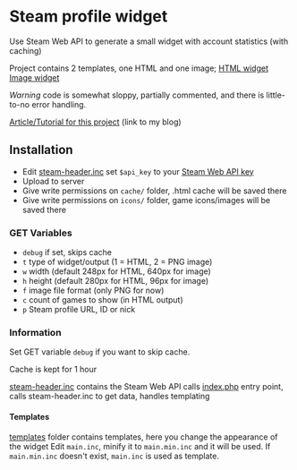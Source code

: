 # Steam profile widget
Use Steam Web API to generate a small widget with account statistics (with caching)

Project contains 2 templates, one HTML and one image; [HTML widget](https://dev.asbra.net/steam/?p=76561198002358405) [Image widget](https://dev.asbra.net/steam/?p=76561198002358405&t=2)

*Warning* code is somewhat sloppy, partially commented, and there is little-to-no error handling.

[Article/Tutorial for this project](https://asbra.net/php-steam-profile-widget/) (link to my blog)

## Installation
* Edit [steam-header.inc](steam-header.inc) set `$api_key` to your [Steam Web API key](https://steamcommunity.com/dev/apikey)
* Upload to server
* Give write permissions on `cache/` folder, .html cache will be saved there
* Give write permissions on `icons/` folder, game icons/images will be saved there

### GET Variables
* `debug` if set, skips cache
* `t` type of widget/output (1 = HTML, 2 = PNG image)
* `w` width (default 248px for HTML, 640px for image)
* `h` height (default 280px for HTML, 96px for image)
* `f` image file format (only PNG for now)
* `c` count of games to show (in HTML output)
* `p` Steam profile URL, ID or nick

### Information
Set GET variable `debug` if you want to skip cache.

Cache is kept for 1 hour

[steam-header.inc](steam-header.inc) contains the Steam Web API calls
[index.php](index.php) entry point, calls steam-header.inc to get data, handles templating

#### Templates
[templates](templates/) folder contains templates, here you change the appearance of the widget
Edit `main.inc`, minify it to `main.min.inc` and it will be used. If `main.min.inc` doesn't exist, `main.inc` is used as template.
